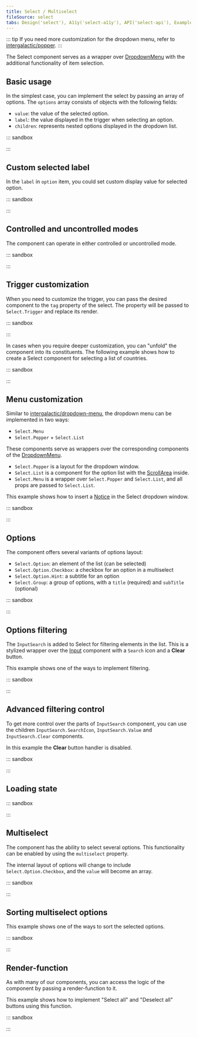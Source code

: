 ```yaml
---
title: Select / Multiselect
fileSource: select
tabs: Design('select'), A11y('select-a11y'), API('select-api'), Example('select-code'), Changelog('select-changelog')
---
```


::: tip
If you need more customization for the dropdown menu, refer to [intergalactic/popper](/utils/popper/popper).
:::

The Select component serves as a wrapper over [DropdownMenu](/components/dropdown-menu/dropdown-menu) with the additional functionality of item selection.

## Basic usage

In the simplest case, you can implement the select by passing an array of options. The `options` array consists of objects with the following fields:

- `value`: the value of the selected option.
- `label`: the value displayed in the trigger when selecting an option.
- `children`: represents nested options displayed in the dropdown list.

::: sandbox

<script lang="tsx">
  export Demo from 'stories/components/select/docs/examples/basic_usage.tsx';
</script>

:::

## Custom selected label

In the `label` in `option` item, you could set custom display value for selected option.

::: sandbox

<script lang="tsx">
  export Demo from 'stories/components/select/docs/examples/custom_selected_label.tsx';
</script>

:::

## Controlled and uncontrolled modes

The component can operate in either controlled or uncontrolled mode.

::: sandbox

<script lang="tsx">
  export Demo from 'stories/components/select/docs/examples/controlled_and_uncontrolled_modes.tsx';
</script>

:::

## Trigger customization

When you need to customize the trigger, you can pass the desired component to the `tag` property of the select. The property will be passed to `Select.Trigger` and replace its render.

::: sandbox

<script lang="tsx">
  export Demo from 'stories/components/select/docs/examples/trigger_customization.tsx';
</script>

:::

In cases when you require deeper customization, you can "unfold" the component into its constituents. The following example shows how to create a Select component for selecting a list of countries.

::: sandbox

<script lang="tsx">
  export Demo from 'stories/components/select/docs/examples/trigger_customization_deep.tsx';
</script>

:::

## Menu customization

Similar to [intergalactic/dropdown-menu](/components/dropdown-menu/dropdown-menu), the dropdown menu can be implemented in two ways:

- `Select.Menu`
- `Select.Popper` + `Select.List`

These components serve as wrappers over the corresponding components of the [DropdownMenu](/components/dropdown-menu/dropdown-menu).

- `Select.Popper` is a layout for the dropdown window.
- `Select.List` is a component for the option list with the [ScrollArea](/components/scroll-area/scroll-area) inside.
- `Select.Menu` is a wrapper over `Select.Popper` and `Select.List`, and all props are passed to `Select.List`.

This example shows how to insert a [Notice](/components/notice/notice) in the Select dropdown window.

::: sandbox

<script lang="tsx">
  export Demo from 'stories/components/select/docs/examples/dropdownmenu_customization.tsx';
</script>

:::

## Options

The component offers several variants of options layout:

- `Select.Option`: an element of the list (can be selected)
- `Select.Option.Checkbox`: a checkbox for an option in a multiselect
- `Select.Option.Hint`: a subtitle for an option
- `Select.Group`: a group of options, with a `title` (required) and `subTitle` (optional)

::: sandbox

<script lang="tsx">
  export Demo from 'stories/components/select/docs/examples/options.tsx';
</script>

:::

## Options filtering

The `InputSearch` is added to Select for filtering elements in the list. This is a stylized wrapper over the [Input](/components/input/input) component with a `Search` icon and a **Clear** button.

This example shows one of the ways to implement filtering.

::: sandbox

<script lang="tsx">
  export Demo from 'stories/components/select/docs/examples/options_filtering.tsx';
</script>

:::

## Advanced filtering control

To get more control over the parts of `InputSearch` component, you can use the children `InputSearch.SearchIcon`, `InputSearch.Value` and `InputSearch.Clear` components.

In this example the **Clear** button handler is disabled.

::: sandbox

<script lang="tsx">
  export Demo from 'stories/components/select/docs/examples/advanced_filtering_control.tsx';
</script>

:::

## Loading state

::: sandbox

<script lang="tsx">
  export Demo from 'stories/components/select/docs/examples/loading_state.tsx';
</script>

:::

## Multiselect

The component has the ability to select several options. This functionality can be enabled by using the `multiselect` property.

The internal layout of options will change to include `Select.Option.Checkbox`, and the `value` will become an array.

::: sandbox

<script lang="tsx">
  export Demo from 'stories/components/select/docs/examples/multiselect.tsx';
</script>

:::

## Sorting multiselect options

This example shows one of the ways to sort the selected options.

::: sandbox

<script lang="tsx">
  export Demo from 'stories/components/select/docs/examples/sorting_multiselect_options.tsx';
</script>

:::

## Render-function

As with many of our components, you can access the logic of the component by passing a render-function to it.

This example shows how to implement "Select all" and "Deselect all" buttons using this function.

::: sandbox

<script lang="tsx">
  export Demo from 'stories/components/select/docs/examples/render_function.tsx';
</script>

:::
